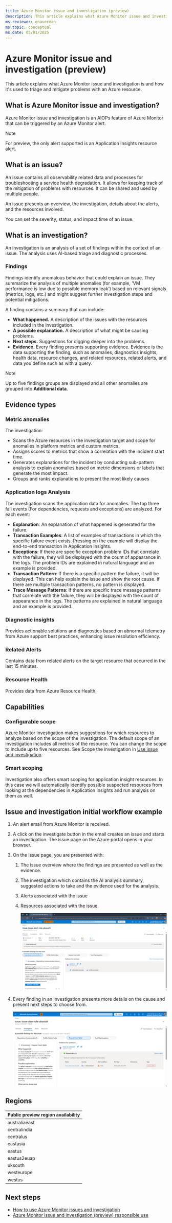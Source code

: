 ```yaml
---
title: Azure Monitor issue and investigation (preview)
description: This article explains what Azure Monitor issue and investigation is and how it's used to triage and mitigate problems with an Azure resource.
ms.reviewer: enauerman
ms.topic: conceptual 
ms.date: 05/01/2025
---
```


# Azure Monitor issue and investigation (preview)

This article explains what Azure Monitor issue and investigation is and how it's used to triage and mitigate problems with an Azure resource.

## What is Azure Monitor issue and investigation?

Azure Monitor issue and investigation is an AIOPs feature of Azure Monitor that can be triggered by an Azure Monitor alert.

> [!NOTE]
> For preview, the only alert supported is an Application Insights resource alert.

## What is an issue?

An issue contains all observability related data and processes for troubleshooting a service health degradation. It allows for keeping track of the mitigation of problems with resources. It can be shared and used by multiple people.

An issue presents an overview, the investigation, details about the alerts, and the resources involved.

You can set the severity, status, and impact time of an issue.

## What is an investigation?

An investigation is an analysis of a set of findings within the context of an issue. The analysis uses AI-based triage and diagnostic processes.

### Findings

Findings identify anomalous behavior that could explain an issue. They summarize the analysis of multiple anomalies (for example, 'VM performance is low due to possible memory leak’) based on relevant signals (metrics, logs, etc.) and might suggest further investigation steps and potential mitigations.​

A finding contains a summary that can include:

- **What happened.** A description of the issues with the resources included in the investigation.
- **A possible explanation.** A description of what might be causing problems.
- **Next steps.** Suggestions for digging deeper into the problems.
- **Evidence.** Every finding presents supporting evidence. Evidence is the data supporting the finding, such as anomalies, diagnostics insights, health data, resource changes, and related resources, related alerts, and data you define such as with a query.

> [!Note]
> Up to five findings groups are displayed and all other anomalies are grouped into **Additional data**.

## Evidence types

### Metric anomalies

The investigation:

- Scans the Azure resources in the investigation target and scope for anomalies in platform metrics and custom metrics.
- Assigns scores to metrics that show a correlation with the incident start time.
- Generates explanations for the incident by conducting sub-pattern analysis to explain anomalies based on metric dimensions or labels that generate the most impact.
-  Groups and ranks explanations to present the most likely causes

### Application logs Analysis

The investigation scans the application data for anomalies. The top three fail events (For dependencies, requests and exceptions) are analyzed. For each event:

- **Explanation**: An explanation of what happened is generated for the failure.
- **Transaction Examples**: A list of examples of transactions in which the specific failure event exists. Pressing on the example will display the end-to-end transaction in Application Insights.
- **Exceptions**: If there are specific exception problem IDs that correlate with the failure, they will be displayed with the count of appearance in the logs. The problem IDs are explained in natural language and an example is provided.
- **Transaction Pattern**: If there is a specific pattern the failure, it will be displayed. This can help explain the issue and show the root cause. If there are multiple transaction patterns, no pattern is displayed.
- **Trace Message Patterns**: If there are specific trace message patterns that correlate with the failure, they will be displayed with the count of appearance in the logs. The patterns are explained in natural language and an example is provided.

### Diagnostic insights

Provides actionable solutions and diagnostics based on abnormal telemetry from Azure support best practices, enhancing issue resolution efficiency.

### Related Alerts

Contains data from related alerts on the target resource that occurred in the last 15 minutes.

### Resource Health

Provides data from Azure Resource Health.

## Capabilities

### Configurable scope

Azure Monitor investigation makes suggestions for which resources to analyze based on the scope of the investigation. The default scope of an investigation includes all metrics of the resource. You can change the scope to include up to five resources. See Scope the investigation in [Use issue and investigation](aiops-issue-and-investigation-how-to.md).

### Smart scoping

Investigation also offers smart scoping for application insight resources. In this case we will automatically identify possible suspected resources from looking at the dependencies in Application Insights and run analysis on them as well.

## Issue and investigation initial workflow example

1. An alert email from Azure Monitor is received.
1. A click on the investigate button in the email creates an issue and starts an investigation. The issue page on the Azure portal opens in your browser.
1. On the Issue page, you are presented with:
    1. The issue overview where the findings are presented as well as the evidence.
    1. The investigation which contains the AI analysis summary, suggested actions to take and the evidence used for the analysis.
    1. Alerts associated with the issue
    1. Resources associated with the issue.

        ![A screenshot of a computer AI-generated content may be incorrect.](media/dce6122928de06e8b346a1d87914e86b.png)

1.  Every finding in an investigation presents more details on the cause and present next steps to choose from.

    ![A screenshot of a computer AI-generated content may be incorrect.](media/c21e9b9d0d9afc8536419f56cf170b1f.png)

## Regions

| **Public preview region availability** |
|----------------------------------------|
| australiaeast                          |
| centralindia                           |
| centralus                              |
| eastasia                               |
| eastus                                 |
| eastus2euap                            |
| uksouth                                |
| westeurope                             |
| westus                                 |

## Next steps

- [How to use Azure Monitor issues and investigation](aiops-issue-and-investigation-how-to.md)
- [Azure Monitor issue and investigation (preview) responsible use](aiops-issue-and-investigation-responsible-use.md)

